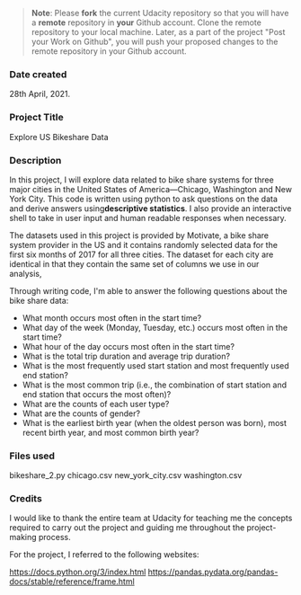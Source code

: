 >**Note**: Please **fork** the current Udacity repository so that you will have a **remote** repository in **your** Github account. Clone the remote repository to your local machine. Later, as a part of the project "Post your Work on Github", you will push your proposed changes to the remote repository in your Github account.

### Date created
28th April, 2021.

### Project Title
Explore US Bikeshare Data

### Description
In this project, I will explore data related to bike share systems for three major cities in the United States of America—Chicago, Washington and New York City. This code is written using python to ask questions on the data and derive answers using<b>descriptive statistics</b>. I also provide an interactive shell to take in user input and human readable responses when necessary.

The datasets used in this project is provided by Motivate, a bike share system provider in the US and it contains randomly selected data for the first six months of 2017 for all three cities. The dataset for each city are identical in that they contain the same set of columns we use in our analysis, 

Through writing code, I'm able to answer the following questions about the bike share data:

- What month occurs most often in the start time?
- What day of the week (Monday, Tuesday, etc.) occurs most often in the start time? 
- What hour of the day occurs most often in the start time?
- What is the total trip duration and average trip duration?
- What is the most frequently used start station and most frequently used end station?
- What is the most common trip (i.e., the combination of start station and end station that occurs the most often)?
- What are the counts of each user type?
- What are the counts of gender?
- What is the earliest birth year (when the oldest person was born), most recent birth year, and most common birth year?
### Files used
bikeshare_2.py chicago.csv new_york_city.csv washington.csv

### Credits
I would like to thank the entire team at Udacity for teaching me the concepts required to carry out the project and guiding me throughout the project-making process.

For the project, I referred to the following websites:

https://docs.python.org/3/index.html https://pandas.pydata.org/pandas-docs/stable/reference/frame.html 
